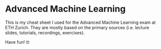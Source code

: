 # Advanced Machine Learning

This is my cheat sheet I used for the Advanced Machine Learning exam at ETH Zurich. 
They are mostly based on the primary sources (i.e. lecture slides, tutorials, recordings, exercises).

Have fun! 🤓
